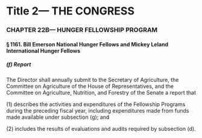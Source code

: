 
# Title 2— THE CONGRESS
### CHAPTER 22B— HUNGER FELLOWSHIP PROGRAM
#### § 1161. Bill Emerson National Hunger Fellows and Mickey Leland International Hunger Fellows
##### (f) Report

The Director shall annually submit to the Secretary of Agriculture, the Committee on Agriculture of the House of Representatives, and the Committee on Agriculture, Nutrition, and Forestry of the Senate a report that

(1) describes the activities and expenditures of the Fellowship Programs during the preceding fiscal year, including expenditures made from funds made available under subsection (g); and

(2) includes the results of evaluations and audits required by subsection (d).
